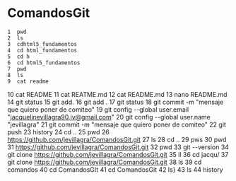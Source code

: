 # ComandosGit
 
    1  pwd
    2  ls
    3  cdhtml5_fundamentos
    4  cd html_fundamentos
    5  cd h
    6  cd html5_fundamentos
    7  pwd
    8  ls
    9  cat readme
   10  cat README
   11  cat REATME.md
   12  cat README.md
   13  nano README.md
   14  git status
   15  git add.
   16  git add .
   17  git status
   18  git  commit -m "mensaje que quiero poner de comiteo"
   19   git config --global user.email "jacquelinevillagra90.jv@gmail.com"
   20  git config --global user.name "jevillagra"
   21  git  commit -m "mensaje que quiero poner de comiteo"
   22  git push
   23  history
   24  cd ..
   25  pwd
   26  https://github.com/jevillagra/ComandosGit.git
   27  ls
   28  cd ..
   29  pws
   30  pwd
   31  https://github.com/jevillagra/ComandosGit.git
   32  pwd
   33  git --version
   34  git clone https://github.com/jevillagra/ComandosGit.git
   35  ll
   36  cd jacqu/
   37  git clone https://github.com/jevillagra/ComandosGit.git
   38  ls
   39  cd comandos
   40  cd ComandosGIt
   41  cd ComandosGit
   42  ls}
   43  ls
   44  history
